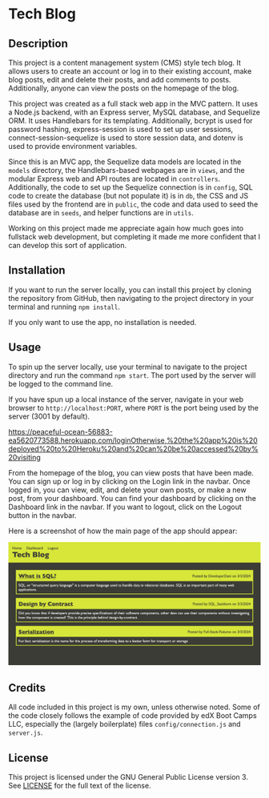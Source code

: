 # Tech Blog

## Description

This project is a content management system (CMS) style tech blog. It allows users to create an account or log in to their existing account, make blog posts, edit and delete their posts, and add comments to posts. Additionally, anyone can view the posts on the homepage of the blog.

This project was created as a full stack web app in the MVC pattern. It uses a Node.js backend, with an Express server, MySQL database, and Sequelize ORM. It uses Handlebars for its templating. Additionally, bcrypt is used for password hashing, express-session is used to set up user sessions, connect-session-sequelize is used to store session data, and dotenv is used to provide environment variables.

Since this is an MVC app, the Sequelize data models are located in the `models` directory, the Handlebars-based webpages are in `views`, and the modular Express web and API routes are located in `controllers`. Additionally, the code to set up the Sequelize connection is in `config`, SQL code to create the database (but not populate it) is in `db`, the CSS and JS files used by the frontend are in `public`, the code and data used to seed the database are in `seeds`, and helper functions are in `utils`.

Working on this project made me appreciate again how much goes into fullstack web development, but completing it made me more confident that I can develop this sort of application.

## Installation

If you want to run the server locally, you can install this project by cloning the repository from GitHub, then navigating to the project directory in your terminal and running `npm install`.

If you only want to use the app, no installation is needed.

## Usage

To spin up the server locally, use your terminal to navigate to the project directory and run the command `npm start`. The port used by the server will be logged to the command line.

If you have spun up a local instance of the server, navigate in your web browser to `http://localhost:PORT`, where `PORT` is the port being used by the server (3001 by default).

https://peaceful-ocean-56883-ea5620773588.herokuapp.com/loginOtherwise,%20the%20app%20is%20deployed%20to%20Heroku%20and%20can%20be%20accessed%20by%20visiting

From the homepage of the blog, you can view posts that have been made. You can sign up or log in by clicking on the Login link in the navbar. Once logged in, you can view, edit, and delete your own posts, or make a new post, from your dashboard. You can find your dashboard by clicking on the Dashboard link in the navbar. If you want to logout, click on the Logout button in the navbar.

Here is a screenshot of how the main page of the app should appear:

![Screenshot](./screenshot.png)

## Credits

All code included in this project is my own, unless otherwise noted. Some of the code closely follows the example of code provided by edX Boot Camps LLC, especially the (largely boilerplate) files `config/connection.js` and `server.js`.

## License

This project is licensed under the GNU General Public License version 3. See [LICENSE](./LICENSE) for the full text of the license.
